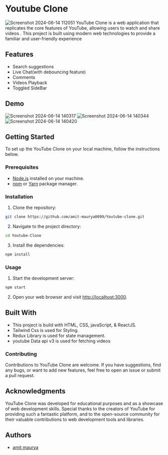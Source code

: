# Youtube Clone
![Screenshot 2024-06-14 112051](https://github.com/amit-maurya0099/Youtube-clone/assets/139799731/4718f542-e102-46f0-9b8f-3b9b068a859b)
YouTube Clone is a web application that replicates the core features of YouTube, allowing users to watch and share videos . This project is built using modern web technologies to provide a familiar and user-friendly experience


## Features

- Search suggestions
- Live Chat(with debouncing feature)
- Comments
- Videos Playback
- Toggled SideBar


## Demo
![Screenshot 2024-06-14 140317](https://github.com/amit-maurya0099/Youtube-clone/assets/139799731/9710e7fb-16c9-4876-a1fa-38c2eb9c61ef)
![Screenshot 2024-06-14 140344](https://github.com/amit-maurya0099/Youtube-clone/assets/139799731/7efda0a8-743e-4251-9328-5a799b3c9235)
![Screenshot 2024-06-14 140420](https://github.com/amit-maurya0099/Youtube-clone/assets/139799731/389f3d1c-d15e-40db-9f67-2980a84d776e)




## Getting Started

To set up the YouTube Clone on your local machine, follow the instructions below.

### Prerequisites

- [Node.js](https://nodejs.org) installed on your machine.
- [npm](https://www.npmjs.com/) or [Yarn](https://yarnpkg.com/) package manager.

### Installation

1. Clone the repository:

```bash
git clone https://github.com/amit-maurya0099/Youtube-clone.git
```

2. Navigate to the project directory:

```bash
cd Youtube-Clone
```

3. Install the dependencies:

```bash
npm install
```

### Usage

1. Start the development server:

```bash
npm start
```
2. Open your web browser and visit [http://localhost:3000](http://localhost:3000).

  
## Built With
- This project is build with HTML, CSS, javaScript, & ReactJS.
- Tailwind Css is used for Styling.
- Redux Library is used for state management.
- youtube Data api v3 is used for fetching videos


### Contributing

Contributions to YouTube Clone are welcome. If you have suggestions, find any bugs, or want to add new features, feel free to open an issue or submit a pull request.



## Acknowledgments

YouTube Clone was developed for educational purposes and as a showcase of web development skills. Special thanks to the creators of YouTube for providing such a fantastic platform, and to the open-source community for their valuable contributions to web development tools and libraries.

## Authors

- [amit maurya](https://www.github.com/amit-maurya0099)


